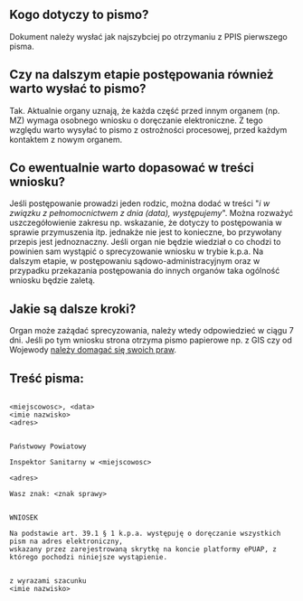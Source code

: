 ## Kogo dotyczy to pismo?
Dokument należy wysłać jak najszybciej po otrzymaniu z PPIS pierwszego pisma.

## Czy na dalszym etapie postępowania również warto wysłać to pismo?
Tak. Aktualnie organy uznają, że każda część przed innym organem (np. MZ) wymaga osobnego wniosku o doręczanie elektroniczne. Z tego względu warto wysyłać to pismo z ostrożności procesowej, przed każdym kontaktem z nowym organem.

## Co ewentualnie warto dopasować w treści wniosku?
Jeśli postępowanie prowadzi jeden rodzic, można dodać w treści "*i w związku z pełnomocnictwem z dnia (data), występujemy*".
Można rozważyć uszczegółowienie zakresu np. wskazanie, że dotyczy to postępowania w sprawie przymuszenia itp. jednakże nie jest to konieczne, bo przywołany przepis jest jednoznaczny.
Jeśli organ nie będzie wiedział o co chodzi to powinien sam wystąpić o sprecyzowanie wniosku w trybie k.p.a.
Na dalszym etapie, w postępowaniu sądowo-administracyjnym oraz w przypadku przekazania postępowania do innych organów taka ogólność wniosku będzie zaletą.

## Jakie są dalsze kroki?
Organ może zażądać sprecyzowania, należy wtedy odpowiedzieć w ciągu 7 dni. Jeśli po tym wniosku strona otrzyma pismo papierowe np. z GIS czy od Wojewody [należy domagać się swoich praw](https://github.com/szanitani/szczepienia/blob/master/Sciezki%20alternatywne/skarga%20na%20nieprawidlowe%20doreczenie.md).

## Treść pisma:
```
                                                                <miejscowosc>, <data>
<imie nazwisko>
<adres>

                                                                Państwowy Powiatowy
                                                                Inspektor Sanitarny w <miejscowosc>
                                                                <adres>

Wasz znak: <znak sprawy>


WNIOSEK

Na podstawie art. 39.1 § 1 k.p.a. występuję o doręczanie wszystkich pism na adres elektroniczny, 
wskazany przez zarejestrowaną skrytkę na koncie platformy ePUAP, z którego pochodzi niniejsze wystąpienie.


z wyrazami szacunku
<imie nazwisko>

```
